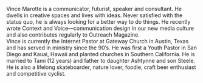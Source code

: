 ﻿---
name: Vince Marotte
description: Internet Pastor, Gateway Church
picture: Vince.jpg
twitter: handle
---

Vince Marotte is a communicator, futurist, speaker and consultant. He dwells in creative spaces and lives with ideas. Never satisfied with the status quo, he is always looking for a better way to do things. He recently wrote Context and Voice—communication design in our new media culture and also contributes regularly to Outreach Magazine.
<br>
Vince is currently the Internet Pastor at Gateway Church in Austin, Texas and has served in ministry since the 90′s. He was first a Youth Pastor in San Diego and Kauai, Hawaii and planted churches in Southern California. He is married to Tami (12 years) and father to daughter Ashtynne and son Steele. He is also a lifelong skateboarder, nature lover, foodie, craft beer enthusiast and competitive cyclist.
